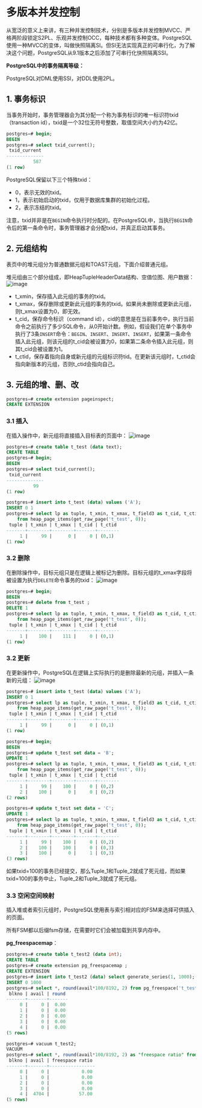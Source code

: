 # 多版本并发控制
从宽泛的意义上来讲，有三种并发控制技术，分别是多版本并发控制MVCC、严格两阶段锁定S2PL、乐观并发控制OCC，每种技术都有多种变体。PostgreSQL使用一种MVCC的变体，叫做快照隔离SI。但SI无法实现真正的可串行化，为了解决这个问题，PostgreSQL从9.1版本之后添加了可串行化快照隔离SSI。

**PostgreSQL中的事务隔离等级：**


PostgreSQL对DML使用SSI，对DDL使用2PL。

## 1. 事务标识
当事务开始时，事务管理器会为其分配一个称为事务标识的唯一标识符txid（transaction id），txid是一个32位无符号整数，取值空间大小约为42亿。
```sql
postgres=# begin;
BEGIN
postgres=# select txid_current();
 txid_current
--------------
          587
(1 row)
```

PostgreSQL保留以下三个特殊txid：
- 0，表示无效的txid。
- 1，表示初始启动的txid，仅用于数据库集群的初始化过程。
- 2，表示冻结的txid。

注意，txid并非是在`BEGIN`命令执行时分配的。在PostgreSQL中，当执行`BEGIN`命令后的第一条命令时，事务管理器才会分配txid，并真正启动其事务。

## 2. 元组结构
表页中的堆元组分为普通数据元组和TOAST元组，下面介绍普通元组。

堆元组由三个部分组成，即HeapTupleHeaderData结构、空值位图、用户数据：
![image](https://github.com/bertramcheng/blog/blob/master/pg/20200825_01_pic_001.jpg)

- t_xmin，保存插入此元组的事务的txid。
- t_xmax，保存删除或更新此元组的事务的txid。如果尚未删除或更新此元组，则t_xmax设置为0，即无效。
- t_cid，保存命令标识（command id），cid的意思是在当前事务中，执行当前命令之前执行了多少SQL命令，从0开始计数。例如，假设我们在单个事务中执行了3条`INSERT`命令：`BEGIN`、`INSERT`、`INSERT`、`INSERT`，如果第一条命令插入此元组，则该元组的t_cid会被设置为0，如果第二条命令插入此元组，则其t_cid会被设置为1。
- t_ctid，保存着指向自身或新元组的元组标识符tid。在更新该元组时，t_ctid会指向新版本的元组，否则t_ctid会指向自己。

## 3. 元组的增、删、改
```sql
postgres=# create extension pageinspect;
CREATE EXTENSION
```

### 3.1 插入
在插入操作中，新元组将直接插入目标表的页面中：
![image](https://github.com/bertramcheng/blog/blob/master/pg/20200825_01_pic_002.jpg)

```sql
postgres=# create table t_test (data text);
CREATE TABLE
postgres=# begin;
BEGIN
postgres=# select txid_current();
 txid_current
--------------
          99
(1 row)

postgres=# insert into t_test (data) values ('A');
INSERT 0 1
postgres=# select lp as tuple, t_xmin, t_xmax, t_field3 as t_cid, t_ctid
    from heap_page_items(get_raw_page('t_test', 0));
 tuple | t_xmin | t_xmax | t_cid | t_ctid
-------+--------+--------+-------+--------
     1 |     99 |      0 |     0 | (0,1)
(1 row)
```

### 3.2 删除
在删除操作中，目标元组只是在逻辑上被标记为删除。目标元组的t_xmax字段将被设置为执行`DELETE`命令事务的txid：
![image](https://github.com/bertramcheng/blog/blob/master/pg/20200825_01_pic_003.jpg)

```sql
postgres=# begin;
BEGIN
postgres=# delete from t_test ;
DELETE 1
postgres=# select lp as tuple, t_xmin, t_xmax, t_field3 as t_cid, t_ctid
    from heap_page_items(get_raw_page('t_test', 0));
 tuple | t_xmin | t_xmax | t_cid | t_ctid
-------+--------+--------+-------+--------
     1 |    100 |    111 |     0 | (0,1)
(1 row)
```

### 3.2 更新
在更新操作中，PostgreSQL在逻辑上实际执行的是删除最新的元组，并插入一条新的元组：
![image](https://github.com/bertramcheng/blog/blob/master/pg/20200825_01_pic_004.jpg)

```sql
postgres=# insert into t_test (data) values ('A');
INSERT 0 1
postgres=# select lp as tuple, t_xmin, t_xmax, t_field3 as t_cid, t_ctid
    from heap_page_items(get_raw_page('t_test', 0));
 tuple | t_xmin | t_xmax | t_cid | t_ctid
-------+--------+--------+-------+--------
     1 |     99 |      0 |     0 | (0,1)
(1 row)

postgres=# begin;
BEGIN
postgres=# update t_test set data = 'B';
UPDATE 1
postgres=# select lp as tuple, t_xmin, t_xmax, t_field3 as t_cid, t_ctid
    from heap_page_items(get_raw_page('t_test', 0));
 tuple | t_xmin | t_xmax | t_cid | t_ctid
-------+--------+--------+-------+--------
     1 |     99 |    100 |     0 | (0,2)
     2 |    100 |      0 |     0 | (0,2)
(2 rows)

postgres=# update t_test set data = 'C';
UPDATE 1
postgres=# select lp as tuple, t_xmin, t_xmax, t_field3 as t_cid, t_ctid
    from heap_page_items(get_raw_page('t_test', 0));
 tuple | t_xmin | t_xmax | t_cid | t_ctid
-------+--------+--------+-------+--------
     1 |     99 |    100 |     0 | (0,2)
     2 |    100 |    100 |     0 | (0,3)
     3 |    100 |      0 |     1 | (0,3)
(3 rows)
```

如果txid=100的事务已经提交，那么Tuple_1和Tuple_2就成了死元组，而如果txid=100的事务中止，Tuple_2和Tuple_3就成了死元组。

### 3.3 空闲空间映射
插入堆或者索引元组时，PostgreSQL使用表与索引相对应的FSM来选择可供插入的页面。

所有FSM都以后缀fsm存储，在需要时它们会被加载到共享内存中。

**pg_freespacemap**：
```sql
postgres=# create table t_test2 (data int);
CREATE TABLE
postgres=# create extension pg_freespacemap ;
CREATE EXTENSION
postgres=# insert into t_test2 (data) select generate_series(1, 1000);
INSERT 0 1000
postgres=# select *, round(avail*100/8192, 2) from pg_freespace('t_test2');
 blkno | avail | round
-------+-------+-------
     0 |     0 |  0.00
     1 |     0 |  0.00
     2 |     0 |  0.00
     3 |     0 |  0.00
     4 |     0 |  0.00
(5 rows)

postgres=# vacuum t_test2;
VACUUM
postgres=# select *, round(avail*100/8192, 2) as "freespace ratio" from pg_freespace('t_test2');
 blkno | avail | freespace ratio
-------+-------+-----------------
     0 |     0 |            0.00
     1 |     0 |            0.00
     2 |     0 |            0.00
     3 |     0 |            0.00
     4 |  4704 |           57.00
(5 rows)
```

